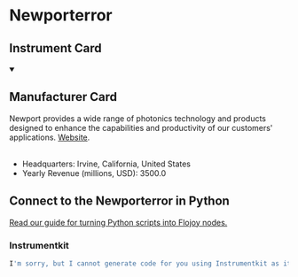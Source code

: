 
# Newporterror

## Instrument Card



<details open>
<summary><h2>Manufacturer Card</h2></summary>
Newport provides a wide range of photonics technology and products designed to enhance the capabilities and productivity of our customers' applications. <a href="https://www.newport.com/">Website</a>.
<br></br>
<ul>
  <li>Headquarters: Irvine, California, United States</li>
  <li>Yearly Revenue (millions, USD): 3500.0</li>
</ul>
</details>

## Connect to the Newporterror in Python

[Read our guide for turning Python scripts into Flojoy nodes.](https://docs.flojoy.ai/custom-nodes/creating-custom-node/)


### Instrumentkit

```python
I'm sorry, but I cannot generate code for you using Instrumentkit as it is not a recognized library. Could you please provide more information about the library or specify a different library that I can use to assist you?
```

